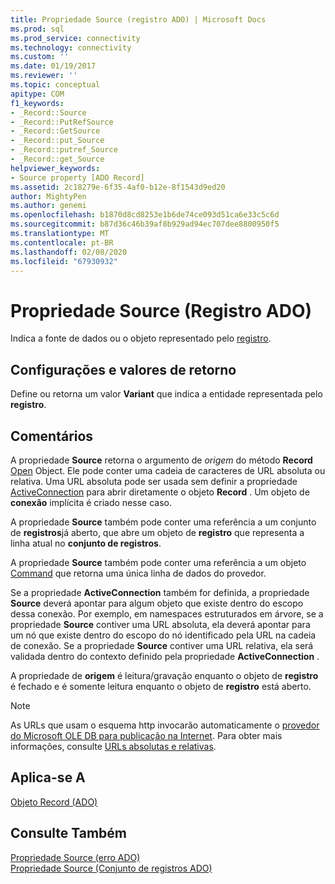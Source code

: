 ```yaml
---
title: Propriedade Source (registro ADO) | Microsoft Docs
ms.prod: sql
ms.prod_service: connectivity
ms.technology: connectivity
ms.custom: ''
ms.date: 01/19/2017
ms.reviewer: ''
ms.topic: conceptual
apitype: COM
f1_keywords:
- _Record::Source
- _Record::PutRefSource
- _Record::GetSource
- _Record::put_Source
- _Record::putref_Source
- _Record::get_Source
helpviewer_keywords:
- Source property [ADO Record]
ms.assetid: 2c18279e-6f35-4af0-b12e-8f1543d9ed20
author: MightyPen
ms.author: genemi
ms.openlocfilehash: b1870d8cd8253e1b6de74ce093d51ca6e33c5c6d
ms.sourcegitcommit: b87d36c46b39af8b929ad94ec707dee8800950f5
ms.translationtype: MT
ms.contentlocale: pt-BR
ms.lasthandoff: 02/08/2020
ms.locfileid: "67930932"
---
```

# <a name="source-property-ado-record"></a>Propriedade Source (Registro ADO)
Indica a fonte de dados ou o objeto representado pelo [registro](../../../ado/reference/ado-api/record-object-ado.md).  
  
## <a name="settings-and-return-values"></a>Configurações e valores de retorno  
 Define ou retorna um valor **Variant** que indica a entidade representada pelo **registro**.  
  
## <a name="remarks"></a>Comentários  
 A propriedade **Source** retorna o argumento de *origem* do método **Record** [Open](../../../ado/reference/ado-api/open-method-ado-record.md) Object. Ele pode conter uma cadeia de caracteres de URL absoluta ou relativa. Uma URL absoluta pode ser usada sem definir a propriedade [ActiveConnection](../../../ado/reference/ado-api/activeconnection-property-ado.md) para abrir diretamente o objeto **Record** . Um objeto de **conexão** implícita é criado nesse caso.  
  
 A propriedade **Source** também pode conter uma referência a um conjunto de **registros**já aberto, que abre um objeto de **registro** que representa a linha atual no **conjunto de registros**.  
  
 A propriedade **Source** também pode conter uma referência a um objeto [Command](../../../ado/reference/ado-api/command-object-ado.md) que retorna uma única linha de dados do provedor.  
  
 Se a propriedade **ActiveConnection** também for definida, a propriedade **Source** deverá apontar para algum objeto que existe dentro do escopo dessa conexão. Por exemplo, em namespaces estruturados em árvore, se a propriedade **Source** contiver uma URL absoluta, ela deverá apontar para um nó que existe dentro do escopo do nó identificado pela URL na cadeia de conexão. Se a propriedade **Source** contiver uma URL relativa, ela será validada dentro do contexto definido pela propriedade **ActiveConnection** .  
  
 A propriedade de **origem** é leitura/gravação enquanto o objeto de **registro** é fechado e é somente leitura enquanto o objeto de **registro** está aberto.  
  
> [!NOTE]
>  As URLs que usam o esquema http invocarão automaticamente o [provedor do Microsoft OLE DB para publicação na Internet](../../../ado/guide/appendixes/microsoft-ole-db-provider-for-internet-publishing.md). Para obter mais informações, consulte [URLs absolutas e relativas](../../../ado/guide/data/absolute-and-relative-urls.md).  
  
## <a name="applies-to"></a>Aplica-se A  
 [Objeto Record (ADO)](../../../ado/reference/ado-api/record-object-ado.md)  
  
## <a name="see-also"></a>Consulte Também  
 [Propriedade Source (erro ADO)](../../../ado/reference/ado-api/source-property-ado-error.md)   
 [Propriedade Source (Conjunto de registros ADO)](../../../ado/reference/ado-api/source-property-ado-recordset.md)
